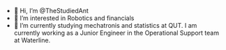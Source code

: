 - 👋 Hi, I’m @TheStudiedAnt
- 👀 I’m interested in Robotics and financials
- 🌱 I’m currently studying mechatronis and statistics at QUT.
I am currently working as a Junior Engineer in the Operational Support team at Waterline.  

<!---
TheStudiedAnt/TheStudiedAnt is a ✨ special ✨ repository because its `README.md` (this file) appears on your GitHub profile.
You can click the Preview link to take a look at your changes.
--->

